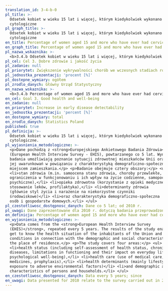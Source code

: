 ```yaml
---
translation_id: 3-4-b-0
pl_title: >-
  Odsetek kobiet w wieku 15 lat i więcej, którym kiedykolwiek wykonano badanie
  cytologiczne
pl_graph_title: >-
  Odsetek kobiet w wieku 15 lat i więcej, którym kiedykolwiek wykonano badanie
  cytologiczne
en_title: Percentage of women aged 15 and more who have ever had cervical smear test
en_graph_title: Percentage of women aged 15 and more who have ever had cervical smear test
pl_nazwa_wskaznika: >-
  <b>3.4.b Odsetek kobiet w wieku 15 lat i więcej, którym kiedykolwiek wykonano badanie cytologiczne</b>
pl_cel: Cel 3. Dobre zdrowie i jakość życia
pl_zadanie: null
pl_priorytet: Zwiększenie wykrywalności chorób we wczesnych stadiach rozwojowych
pl_jednostka_prezentacji: 'procent [%]'
pl_dostepne_wymiary: ogółem
pl_zrodlo_danych: Główny Urząd Statystyczny
en_nazwa_wskaznika: >-
  <b>3.4.b Percentage of women aged 15 and more who have ever had cervical smear test</b>
en_cel: Goal 3. Good health and well-being
en_zadanie: null
en_priorytet: Increase in early disease detectability
en_jednostka_prezentacji: 'percent [%]'
en_dostepne_wymiary: total
en_zrodlo_danych: Statistics Poland
published: true
pl_definicja: >-
  Odsetek kobiet w wieku 15 lat i więcej, którym kiedykolwiek wykonano badanie
  cytologiczne.
pl_wyjasnienia_metodologiczne: >-
  <p>Dane pochodzą z <strong>Europejskiego Ankietowego Badania Zdrowia</strong>
  (European Health Interview Survey - EHIS), powtarzanego co 5 lat. Wyniki
  badania umożliwiają poznanie sytuacji zdrowotnej mieszkańców Unii oraz
  jej uwarunkowań w powiązaniu z charakterystyką demograficzno-społeczną oraz
  miejscem zamieszkania.</p> <p>Badanie obejmuje cztery obszary:</p> <ul>
  <li>stan zdrowia (m.in. samoocena stanu zdrowia, choroby przewlekłe,
  ograniczenia w funkcjonowaniu i ich wpływ na życie codzienne, samopoczucie
  psychiczne),</li> <li>opieka zdrowotna (korzystanie z opieki medycznej,
  stosowanie leków, profilaktyka),</li> <li>determinanty zdrowia
  (głównie styl życia i narażenie na niekorzystne czynniki
  środowiskowe)</li> <li>oraz charakterystyka demograficzno-społeczna
  osób i gospodarstw domowych.</li> </ul>
pl_czestotliwosc_dostępnosc_danych: Dane co 5 lat; od 2010 r.
pl_uwagi: Dane zaprezentowane dla 2010 r. dotyczą badania przeprowadzonego w 2009 r.
en_definicja: Percentage of women aged 15 and more who have ever had cervical smear test.
en_wyjasnienia_metodologiczne: >-
  <p>Data comes from the <strong>European Health Interview Survey
  (EHIS)</strong>, repeated every 5 years. The results of the study enable to
  get to know the health situation of the inhabitants of the Union and its
  conditions in connection with the demographic and social characteristics and
  the place of residence.</p> <p>The study covers four areas:</p> <ul>
  <li>health status (including self-assessment of health status, chronic
  diseases, limitations in functioning and their impact on everyday life,
  psychological well-being),</li> <li>health care (use of medical care, use of
  medicines, prophylaxis),</li> <li>health determinants (mainly lifestyle and
  exposure to adverse environmental factors)</li> <li>and demographic and social
  characteristics of persons and households.</li> </ul>
en_czestotliwosc_dostępnosc_danych: Data every 5 years; since
en_uwagi: Data presented for 2010 relate to the survey carried out in 2009.
---
```

